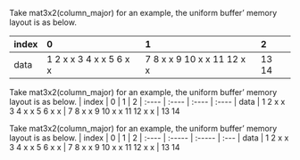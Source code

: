 Take mat3x2(column_major) for an example, the uniform buffer’ memory layout is as below.

| index | 0                       | 1                          | 2
| :----  | :-----                   | :-----                      | :---
| data | 1 2 x x 3 4 x x 5 6 x x | 7 8 x x 9 10 x x 11 12 x x | 13 14

Take mat3x2(column_major) for an example, the uniform buffer’ memory layout is as below.
| index | 0 | 1 | 2
| :---- | :---- | :---- | :----
| data | 1 2 x x 3 4 x x 5 6 x x | 7 8 x x 9 10 x x 11 12 x x | 13 14

Take mat3x2(column_major) for an example, the uniform buffer’ memory layout is as below.
| index | 0                       | 1                          | 2
| :----  | :-----                   | :-----                      | :---
| data | 1 2 x x 3 4 x x 5 6 x x | 7 8 x x 9 10 x x 11 12 x x | 13 14